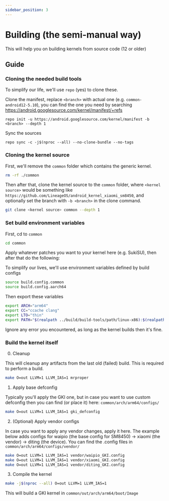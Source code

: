 ```yaml
---
sidebar_position: 3
---
```

# Building (the semi-manual way)

This will help you on building kernels from source code (12 or older)

## Guide

### Cloning the needed build tools

To simplify our life, we'll use `repo` (yes) to clone these.

Clone the manifest, replace `<branch>` with actual one (e.g. `common-android12-5.10`), you can find the one you need by searching https://android.googlesource.com/kernel/manifest/+refs

```
repo init -u https://android.googlesource.com/kernel/manifest -b <branch> --depth 1
```

Sync the sources

```
repo sync -c -j$(nproc --all) --no-clone-bundle --no-tags
```

### Cloning the kernel source

First, we'll remove the `common` folder which contains the generic kernel.

```bash
rm -rf ./common
```

Then after that, clone the kernel source to the `common` folder, where `<kernel source>` would be something like `https://github.com/LineageOS/android_kernel_xiaomi_sm8450`, and optionally set the branch with `-b <branch>` in the clone command.

```bash
git clone <kernel source> common --depth 1
```

### Set build environment variables

First, cd to `common`

```bash
cd common
```

Apply whatever patches you want to your kernel here (e.g. SukiSU), then after that do the following:

To simplify our lives, we'll use environment variables defined by build configs

```bash
source build.config.common
source build.config.aarch64
```

Then export these variables 

```bash
export ARCH="arm64"
export CC="ccache clang"
export LTO="thin"
export PATH="$(realpath ../build/build-tools/path/linux-x86):$(realpath ../$CLANG_PREBUILT_BIN):$(realpath ../build/build-tools/path/linux-x86):$(realpath ./out/android12-5.10/common/host_tools):$PATH"
```

Ignore any error you encountered, as long as the kernel builds then it's fine.

### Build the kernel itself

0. Cleanup

This will cleanup any artifacts from the last old (failed) build. This is required to perform a build.

```bash
make O=out LLVM=1 LLVM_IAS=1 mrproper
```

1. Apply base defconfig

Typically you'll apply the GKI one, but in case you want to use custom defconfig then you can find (or place it) here: `common/arch/arm64/configs/`

```bash
make O=out LLVM=1 LLVM_IAS=1 gki_defconfig
```

2. (Optional) Apply vendor configs

In case you want to apply any vendor changes, apply it here. The example below adds configs for waipio (the base config for SM8450) -> xiaomi (the vendor) -> diting (the device). You can find the .config files in `common/arch/arm64/configs/vendor/`

```bash
make O=out LLVM=1 LLVM_IAS=1 vendor/waipio_GKI.config 
make O=out LLVM=1 LLVM_IAS=1 vendor/xiaomi_GKI.config
make O=out LLVM=1 LLVM_IAS=1 vendor/diting_GKI.config
```

3. Compile the kernel

```bash
make -j$(nproc --all) O=out LLVM=1 LLVM_IAS=1
```

This will build a GKI kernel in `common/out/arch/arm64/boot/Image`
